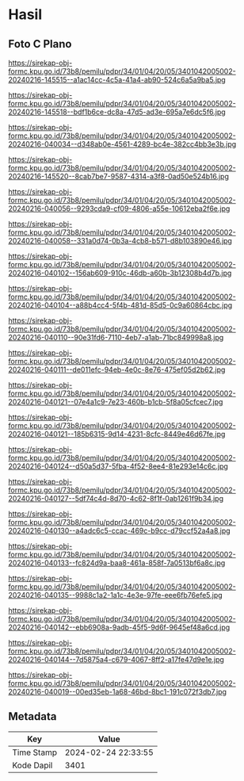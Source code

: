 # Hasil

## Foto C Plano

https://sirekap-obj-formc.kpu.go.id/73b8/pemilu/pdpr/34/01/04/20/05/3401042005002-20240216-145515--a1ac14cc-4c5a-41a4-ab90-524c6a5a9ba5.jpg

https://sirekap-obj-formc.kpu.go.id/73b8/pemilu/pdpr/34/01/04/20/05/3401042005002-20240216-145518--bdf1b6ce-dc8a-47d5-ad3e-695a7e6dc5f6.jpg

https://sirekap-obj-formc.kpu.go.id/73b8/pemilu/pdpr/34/01/04/20/05/3401042005002-20240216-040034--d348ab0e-4561-4289-bc4e-382cc4bb3e3b.jpg

https://sirekap-obj-formc.kpu.go.id/73b8/pemilu/pdpr/34/01/04/20/05/3401042005002-20240216-145520--8cab7be7-9587-4314-a3f8-0ad50e524b16.jpg

https://sirekap-obj-formc.kpu.go.id/73b8/pemilu/pdpr/34/01/04/20/05/3401042005002-20240216-040056--9293cda9-cf09-4806-a55e-10612eba2f6e.jpg

https://sirekap-obj-formc.kpu.go.id/73b8/pemilu/pdpr/34/01/04/20/05/3401042005002-20240216-040058--331a0d74-0b3a-4cb8-b571-d8b103890e46.jpg

https://sirekap-obj-formc.kpu.go.id/73b8/pemilu/pdpr/34/01/04/20/05/3401042005002-20240216-040102--156ab609-910c-46db-a60b-3b12308b4d7b.jpg

https://sirekap-obj-formc.kpu.go.id/73b8/pemilu/pdpr/34/01/04/20/05/3401042005002-20240216-040104--a88b4cc4-5f4b-481d-85d5-0c9a60864cbc.jpg

https://sirekap-obj-formc.kpu.go.id/73b8/pemilu/pdpr/34/01/04/20/05/3401042005002-20240216-040110--90e31fd6-7110-4eb7-a1ab-71bc849998a8.jpg

https://sirekap-obj-formc.kpu.go.id/73b8/pemilu/pdpr/34/01/04/20/05/3401042005002-20240216-040111--de011efc-94eb-4e0c-8e76-475ef05d2b62.jpg

https://sirekap-obj-formc.kpu.go.id/73b8/pemilu/pdpr/34/01/04/20/05/3401042005002-20240216-040121--07e4a1c9-7e23-460b-b1cb-5f8a05cfcec7.jpg

https://sirekap-obj-formc.kpu.go.id/73b8/pemilu/pdpr/34/01/04/20/05/3401042005002-20240216-040121--185b6315-9d14-4231-8cfc-8449e46d67fe.jpg

https://sirekap-obj-formc.kpu.go.id/73b8/pemilu/pdpr/34/01/04/20/05/3401042005002-20240216-040124--d50a5d37-5fba-4f52-8ee4-81e293e14c6c.jpg

https://sirekap-obj-formc.kpu.go.id/73b8/pemilu/pdpr/34/01/04/20/05/3401042005002-20240216-040127--5df74c4d-8d70-4c62-8f1f-0ab1261f9b34.jpg

https://sirekap-obj-formc.kpu.go.id/73b8/pemilu/pdpr/34/01/04/20/05/3401042005002-20240216-040130--a4adc6c5-ccac-469c-b9cc-d79ccf52a4a8.jpg

https://sirekap-obj-formc.kpu.go.id/73b8/pemilu/pdpr/34/01/04/20/05/3401042005002-20240216-040133--fc824d9a-baa8-461a-858f-7a0513bf6a8c.jpg

https://sirekap-obj-formc.kpu.go.id/73b8/pemilu/pdpr/34/01/04/20/05/3401042005002-20240216-040135--9988c1a2-1a1c-4e3e-97fe-eee6fb76efe5.jpg

https://sirekap-obj-formc.kpu.go.id/73b8/pemilu/pdpr/34/01/04/20/05/3401042005002-20240216-040142--ebb6908a-9adb-45f5-9d6f-9645ef48a6cd.jpg

https://sirekap-obj-formc.kpu.go.id/73b8/pemilu/pdpr/34/01/04/20/05/3401042005002-20240216-040144--7d5875a4-c679-4067-8ff2-a17fe47d9e1e.jpg

https://sirekap-obj-formc.kpu.go.id/73b8/pemilu/pdpr/34/01/04/20/05/3401042005002-20240216-040019--00ed35eb-1a68-46bd-8bc1-191c072f3db7.jpg


## Metadata

| Key        | Value               |
| ---------- | ------------------- |
| Time Stamp | 2024-02-24 22:33:55 |
| Kode Dapil | 3401                |



